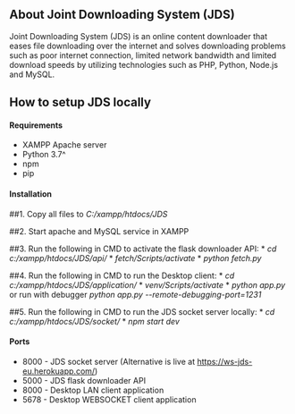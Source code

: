 ## About Joint Downloading System (JDS)
Joint Downloading System (JDS) is an online content downloader that eases file downloading over the internet and solves downloading problems such as poor internet connection, limited network bandwidth and limited download speeds by utilizing technologies such as PHP, Python, Node.js and MySQL.

## How to setup JDS locally
#### Requirements
* XAMPP Apache server
* Python 3.7^
* npm
* pip

#### Installation
##1. Copy all files to *C:/xampp/htdocs/JDS*

##2. Start apache and MySQL service in XAMPP

##3. Run the following in CMD to activate the flask downloader API:
    * *cd c:/xampp/htdocs/JDS/api/*
    * *fetch/Scripts/activate*
    * *python fetch.py*


##4. Run the following in CMD to run the Desktop client:
    * *cd c:/xampp/htdocs/JDS/application/*
    * *venv/Scripts/activate*
    * *python app.py* or run with debugger *python app.py --remote-debugging-port=1231*


##5. Run the following in CMD to run the JDS socket server locally:
    * *cd c:/xampp/htdocs/JDS/socket/*
    * *npm start dev*


#### Ports
* 8000 - JDS socket server (Alternative is live at https://ws-jds-eu.herokuapp.com/)
* 5000 - JDS flask downloader API
* 8000 - Desktop LAN client application
* 5678 - Desktop WEBSOCKET client application
